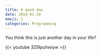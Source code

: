 ```yaml
---
title: A good day
date: 2014-01-29
emoji: 🥰
categories: Programming
---
```


You think this is just another day in your life?

{{< youtube 3Zl9puhwiyw >}}